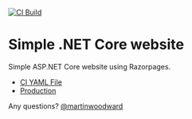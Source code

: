 <a href="https://github.com/martinwoodward/dotnetweb/actions?query=workflow%3ACI">![CI Build](https://github.com/martinwoodward/dotnetweb/workflows/CI/badge.svg?branch=master&event=push)</a>

# Simple .NET Core website
Simple ASP.NET Core website using Razorpages.

 - [CI YAML File](.github/workflows/ci.yml)
 - [Production](https://dotnetmona.azurewebsites.net/)

  
 Any questions? [@martinwoodward](https://twitter.com/martinwoodward)
